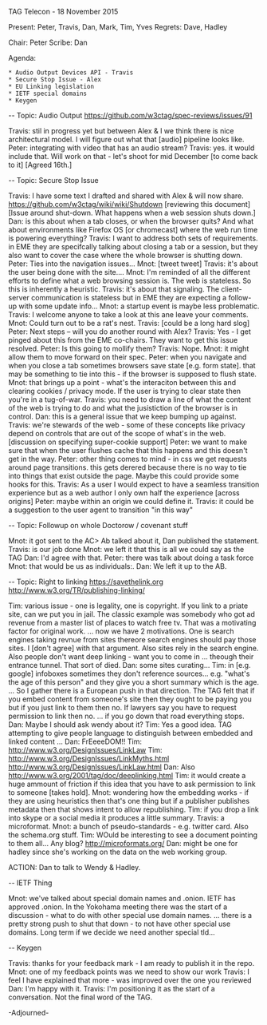 TAG Telecon - 18 November 2015

Present: Peter, Travis, Dan, Mark, Tim, Yves
Regrets: Dave, Hadley

Chair: Peter
Scribe: Dan

Agenda:
    
	* Audio Output Devices API - Travis
	* Secure Stop Issue - Alex
	* EU Linking legislation
	* IETF special domains
	* Keygen

--
Topic: Audio Output
https://github.com/w3ctag/spec-reviews/issues/91

Travis: stil in progress yet but between Alex & I we think there is nice architectural model. I will figure out what that [audio] pipeline looks like.
Peter: integrating with video that has an audio stream?
Travis: yes. it would include that. Will work on that - let's shoot for mid December [to come back to it]
[Agreed 16th.]

--
Topic: Secure Stop Issue

Travis: I have some text I drafted and shared with Alex & will now share.
https://github.com/w3ctag/wiki/wiki/Shutdown
[reviewing this document]
[Issue around shut-down. What happens when a web session shuts down.]
Dan: is this about when a tab closes, or when the browser quits? And what about environments like Firefox OS [or chromecast] where the web run time is powering everything?
Travis: I want to address both sets of requirements. in EME they are specifcally talking about closing a tab or a session, but they also want to cover the case where the whole browser is shutting down.
Peter: Ties into the navigation issues...
Mnot: [tweet tweet]
Travis: it's about the user being done with the site....
Mnot: I'm reminded of all the different efforts to define what a web browsing session is. The web is stateless. So this is inherently a heuristic.
Travis: it's about that signaling. The client-server communication is stateless but in EME they are expecting a follow-up with some update info...
Mnot: a startup event is maybe less problematic.
Travis: I welcome anyone to take a look at this ane leave your comments.
Mnot: Could turn out to be a rat's nest.
Travis: [could be a long hard slog]
Peter: Next steps – will you do another round with Alex?
Travis: Yes - I get pinged about this from the EME co-chairs. They want to get this issue resolved.
Peter: Is this going to mollify them?
Travis: Nope.
Mnot: it might allow them to move forward on their spec.
Peter: when you navigate and when you close a tab sometimes browsers save state [e.g. form state]. that may be something to tie into this - if the browser is supposed to flush state.
Mnot: that brings up a point - what's the interaciton between this and clearing cookies / privacy mode. If the user is trying to clear state then you're in a tug-of-war.
Travis: you need to draw a line of what the content of the web is trying to do and what the jusistiction of the browser is in control.
Dan: this is a general issue that we keep bumping up against.
Travis: we're stewards of the web - some of these concepts like privacy depend on controls that are out of the scope of what's in the web.
[discussion on specifying super-cookie support]
Peter: we want to make sure that when the user flushes cache that this happens and this doesn't get in the way.
Peter: other thing comes to mind - in css we get requests around page transitions. this gets derered because there is no way to tie into things that exist outside the page. Maybe this could provide some hooks for this.
Travis: As a user I would expect to have a seamless transition experience but as a web author I only own half the experience [across origins]
Peter: maybe within an origin we could define it.
Travis: it could be a suggestion to the user agent to transition "in this way"

--
Topic: Followup on whole Doctorow / covenant stuff

Mnot: it got sent to the AC> Ab talked about it, Dan published the statement.
Travis: is our job done
Mnot: we left it that this is all we could say as the TAG
Dan: I'd agree with that.
Peter: there was talk about doing a task force
Mnot: that would be us as individuals:\.
Dan: We left it up to the AB.

--
Topic: Right to linking 
https://savethelink.org
http://www.w3.org/TR/publishing-linking/

Tim: various issue - one is legality, one is copyright. If you link to a priate site, can we put you in jail. The classic example was somebody who got ad revenue from a master list of places to watch free tv. That was a motivating factor for original work.
... now we have 2 motivations. One is search engines taking revnue from sites thereore search engines should pay those sites. I [don't agree] with that argument. Also sites rely in the search engine. Also people don't want deep linking - want you to come in
... theough their entrance tunnel. That sort of died.
Dan: some sites curating...
Tim: in [e.g. google] infoboxes sometimes they don't reference sources... e.g. "what's the age of this person" and they give you a short summary which is the age.
... So I gather there is a European push in that direction. The TAG felt that if you embed content from someone's site then they ought to be paying you but if you just link to them then no. If lawyers say you have to request permission to link then no.
... if you go down that road everything stops.
Dan: Maybe I should ask wendy about it?
Tim: Yes a good idea. TAG attempting to give people language to distinguish between embedded and linked content ...
Dan: FrEeeeDOM!!
Tim: http://www.w3.org/DesignIssues/LinkLaw
Tim:  http://www.w3.org/DesignIssues/LinkMyths.html
http://www.w3.org/DesignIssues/LinkLaw.html
Dan: Also http://www.w3.org/2001/tag/doc/deeplinking.html
Tim: it would create a huge ammount of friction if this idea that you have to ask permission to link to someone [takes hold].
Mnot: wondering how the embedding works - if they are using heuristics then that's one thing but if a publisher publishes metadata then that shows intent to allow republishing.
Tim: if you drop a link into skype or a social media it produces a little summary. 
Travis: a microformat.
Mnot: a bunch of pseudo-standards - e.g. twitter card. Also the schema.org stuff.
Tim: WOuld be interesting to see a document pointing to them all... Any blog?
http://microformats.org/ 
Dan: might be one for hadley since she's working on the data on the web working group.

ACTION: Dan to talk to Wendy & Hadley.

--
IETF Thing

Mnot: we've talked about special domain names and .onion. IETF has approved .onion. In the Yokohama meeting there was the start of a discussion - what to do with other special use domain names. 
... there is a pretty strong push to shut that down - to not have other special use domains. Long term if we decide we need another special tld...

--
Keygen

Travis: thanks for your feedback mark - I am ready to publish it in the repo.
Mnot: one of my feedback points was we need to show our work
Travis: I feel I have explained that more - was improved over the one you reviewed
Dan: I'm happy with it.
Travis: I'm positioning it as the start of a conversation. Not the final word of the TAG.

-Adjourned-

